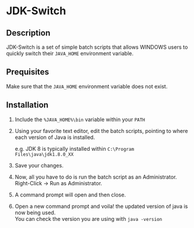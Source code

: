 # JDK-Switch

## Description
JDK-Switch is a set of simple batch scripts that allows WINDOWS users to quickly switch their `JAVA_HOME` environment variable.

## Prequisites
Make sure that the `JAVA_HOME` environment variable does not exist.

## Installation
1) Include the `%JAVA_HOME%\bin` variable within your `PATH`
2) Using your favorite text editor, edit the batch scripts, pointing to where each version of Java is installed.

    e.g. JDK 8 is typically installed within `C:\Program Files\java\jdk1.8.0_XX`

3) Save your changes.
4) Now, all you have to do is run the batch script as an Administrator. Right-Click -> Run as Administrator.
5) A command prompt will open and then close.
6) Open a new command prompt and voila! the updated version of java is now being used.  
You can check the version you are using with `java -version`
